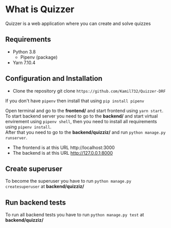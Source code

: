# What is Quizzer
Quizzer is a web application where you can create and solve quizzes

## Requirements
* Python 3.8
	* Pipenv (package) 
* Yarn 7.10.4

## Configuration and Installation
* Clone the repository git clone `https://github.com/Kamil732/Quizzer-DRF`

If you don't have `pipenv` then install that using `pip install pipenv`

Open terminal and go to the **frontend/** and start frontend using `yarn start`.  
To start backend server you need to go to the **backend/** and start virtual envirement using `pipenv shell`, then you need to install all requirements using `pipenv install`.  
After that you need to go to the **backend/quizziz/** and run `python manage.py runserver`.

* The frontend is at this URL http://localhost:3000
* The backend is at this URL http://127.0.0.1:8000

## Create superuser
To become the superuser you have to run `python manage.py createsuperuser` at **backend/quizziz/**

## Run backend tests
To run all backend tests you have to run `python manage.py test` at **backend/quizziz/**
